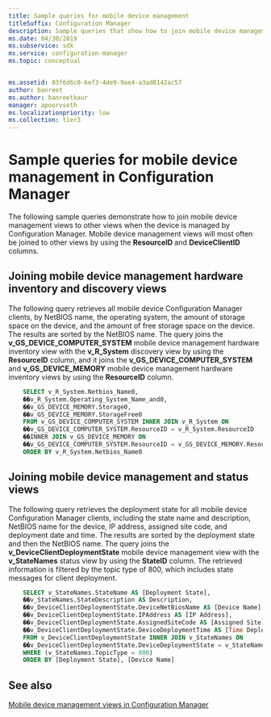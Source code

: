 ```yaml
---
title: Sample queries for mobile device management
titleSuffix: Configuration Manager
description: Sample queries that show how to join mobile device management views to other views when the device is managed by Configuration Manager.
ms.date: 04/30/2019
ms.subservice: sdk
ms.service: configuration-manager
ms.topic: conceptual


ms.assetid: 03f6d6c0-6ef3-4de9-9ae4-a3ad8142ac57
author: banreet
ms.author: banreetkaur
manager: apoorvseth
ms.localizationpriority: low
ms.collection: tier3
---
```


# Sample queries for mobile device management in Configuration Manager

The following sample queries demonstrate how to join mobile device management views to other views when the device is managed by Configuration Manager. Mobile device management views will most often be joined to other views by using the **ResourceID** and **DeviceClientID** columns.

## Joining mobile device management hardware inventory and discovery views

The following query retrieves all mobile device Configuration Manager clients, by NetBIOS name, the operating system, the amount of storage space on the device, and the amount of free storage space on the device. The results are sorted by the NetBIOS name. The query joins the **v_GS_DEVICE_COMPUTER_SYSTEM** mobile device management hardware inventory view with the **v_R_System** discovery view by using the **ResourceID** column, and it joins the **v_GS_DEVICE_COMPUTER_SYSTEM** and **v_GS_DEVICE_MEMORY** mobile device management hardware inventory views by using the **ResourceID** column.

```sql
    SELECT v_R_System.Netbios_Name0, 
    ��v_R_System.Operating_System_Name_and0, 
    ��v_GS_DEVICE_MEMORY.Storage0, 
    ��v_GS_DEVICE_MEMORY.StorageFree0 
    FROM v_GS_DEVICE_COMPUTER_SYSTEM INNER JOIN v_R_System ON 
    ��v_GS_DEVICE_COMPUTER_SYSTEM.ResourceID = v_R_System.ResourceID 
    ��INNER JOIN v_GS_DEVICE_MEMORY ON 
    ��v_GS_DEVICE_COMPUTER_SYSTEM.ResourceID = v_GS_DEVICE_MEMORY.ResourceID 
    ORDER BY v_R_System.Netbios_Name0 
```

## Joining mobile device management and status views

The following query retrieves the deployment state for all mobile device Configuration Manager clients, including the state name and description, NetBIOS name for the device, IP address, assigned site code, and deployment date and time. The results are sorted by the deployment state and then the NetBIOS name. The query joins the **v_DeviceClientDeploymentState** mobile device management view with the **v_StateNames** status view by using the **StateID** column. The retrieved information is filtered by the topic type of 800, which includes state messages for client deployment.

```sql
    SELECT v_StateNames.StateName AS [Deployment State], 
    ��v_StateNames.StateDescription AS Description, 
    ��v_DeviceClientDeploymentState.DeviceNetBiosName AS [Device Name], 
    ��v_DeviceClientDeploymentState.IPAddress AS [IP Address], 
    ��v_DeviceClientDeploymentState.AssignedSiteCode AS [Assigned Site], 
    ��v_DeviceClientDeploymentState.DeviceDeploymentTime AS [Time Deployed] 
    FROM v_DeviceClientDeploymentState INNER JOIN v_StateNames ON 
    ��v_DeviceClientDeploymentState.DeviceDeploymentState = v_StateNames.StateID 
    WHERE (v_StateNames.TopicType = 800) 
    ORDER BY [Deployment State], [Device Name] 
```

## See also

[Mobile device management views in Configuration Manager](mobile-device-management-views-configuration-manager.md)
